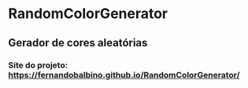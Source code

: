 # RandomColorGenerator
## Gerador de cores aleatórias
### Site do projeto: https://fernandobalbino.github.io/RandomColorGenerator/
